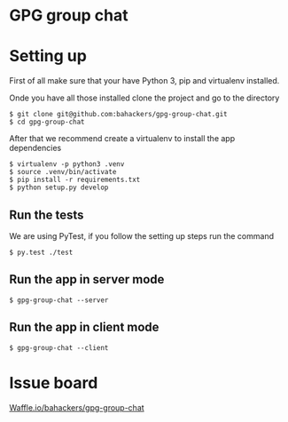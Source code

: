 GPG group chat
==============

# Setting up

First of all make sure that your have Python 3, pip and virtualenv installed.

Onde you have all those installed clone the project and go to the directory
```shell
$ git clone git@github.com:bahackers/gpg-group-chat.git
$ cd gpg-group-chat
```

After that we recommend create a virtualenv to install the app dependencies
```shell
$ virtualenv -p python3 .venv
$ source .venv/bin/activate
$ pip install -r requirements.txt
$ python setup.py develop
```

## Run the tests

We are using PyTest, if you follow the setting up steps run the command
```shell
$ py.test ./test
```

## Run the app in server mode
```shell
$ gpg-group-chat --server
```

## Run the app in client mode
```shell
$ gpg-group-chat --client
```

# Issue board

[Waffle.io/bahackers/gpg-group-chat](https://waffle.io/bahackers/gpg-group-chat)
